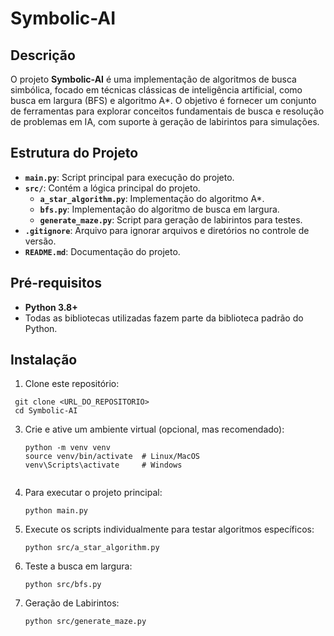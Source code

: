 # Symbolic-AI

## Descrição

O projeto **Symbolic-AI** é uma implementação de algoritmos de busca simbólica, focado em técnicas clássicas de inteligência artificial, como busca em largura (BFS) e algoritmo A*. O objetivo é fornecer um conjunto de ferramentas para explorar conceitos fundamentais de busca e resolução de problemas em IA, com suporte à geração de labirintos para simulações.

## Estrutura do Projeto

- **`main.py`**: Script principal para execução do projeto.
- **`src/`**: Contém a lógica principal do projeto.
  - **`a_star_algorithm.py`**: Implementação do algoritmo A*.
  - **`bfs.py`**: Implementação do algoritmo de busca em largura.
  - **`generate_maze.py`**: Script para geração de labirintos para testes.
- **`.gitignore`**: Arquivo para ignorar arquivos e diretórios no controle de versão.
- **`README.md`**: Documentação do projeto.

## Pré-requisitos

- **Python 3.8+**
- Todas as bibliotecas utilizadas fazem parte da biblioteca padrão do Python.

## Instalação

1. Clone este repositório:
  ````
   git clone <URL_DO_REPOSITORIO>
   cd Symbolic-AI
  ````
3. Crie e ative um ambiente virtual (opcional, mas recomendado):
   ````
   python -m venv venv
   source venv/bin/activate  # Linux/MacOS
   venv\Scripts\activate     # Windows
  
5. Para executar o projeto principal:
   ````
   python main.py

7. Execute os scripts individualmente para testar algoritmos específicos:
   ````
   python src/a_star_algorithm.py
   ````
8. Teste a busca em largura:
   ````
   python src/bfs.py

8. Geração de Labirintos:
   ````
   python src/generate_maze.py
